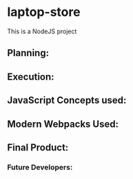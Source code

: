 # laptop-store

This is a NodeJS project

## Planning:


## Execution:

## JavaScript Concepts used:



## Modern Webpacks Used: 

## Final Product:



### Future Developers:
 

